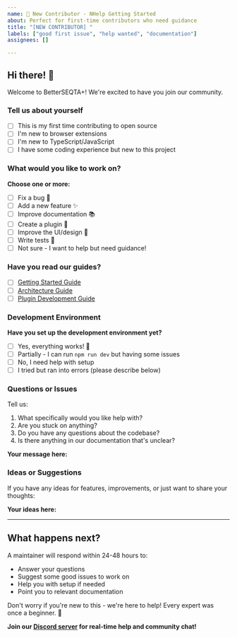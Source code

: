 ```yaml
---
name: 🙋 New Contributor - NHelp Getting Started
about: Perfect for first-time contributors who need guidance
title: "[NEW CONTRIBUTOR] "
labels: ["good first issue", "help wanted", "documentation"]
assignees: []

---
```


## Hi there! 👋

Welcome to BetterSEQTA+! We're excited to have you join our community.

### Tell us about yourself
- [ ] This is my first time contributing to open source
- [ ] I'm new to browser extensions
- [ ] I'm new to TypeScript/JavaScript
- [ ] I have some coding experience but new to this project

### What would you like to work on?

**Choose one or more:**
- [ ] Fix a bug 🐛
- [ ] Add a new feature ✨
- [ ] Improve documentation 📚
- [ ] Create a plugin 🧩
- [ ] Improve the UI/design 🎨
- [ ] Write tests 🧪
- [ ] Not sure - I want to help but need guidance!

### Have you read our guides?

- [ ] [Getting Started Guide](https://github.com/BetterSEQTA/BetterSEQTA-plus/blob/main/docs/GETTING_STARTED_CONTRIBUTING.md)
- [ ] [Architecture Guide](https://github.com/BetterSEQTA/BetterSEQTA-plus/blob/main/docs/ARCHITECTURE.md)
- [ ] [Plugin Development Guide](https://github.com/BetterSEQTA/BetterSEQTA-plus/blob/main/docs/plugins/README.md)

### Development Environment

**Have you set up the development environment yet?**
- [ ] Yes, everything works! 🎉
- [ ] Partially - I can run `npm run dev` but having some issues
- [ ] No, I need help with setup
- [ ] I tried but ran into errors (please describe below)

### Questions or Issues

Tell us:
1. What specifically would you like help with?
2. Are you stuck on anything?
3. Do you have any questions about the codebase?
4. Is there anything in our documentation that's unclear?

**Your message here:**


### Ideas or Suggestions

If you have any ideas for features, improvements, or just want to share your thoughts:

**Your ideas here:**


---

## What happens next?

A maintainer will respond within 24-48 hours to:
- Answer your questions
- Suggest some good issues to work on
- Help you with setup if needed
- Point you to relevant documentation

Don't worry if you're new to this - we're here to help! Every expert was once a beginner. 🚀

**Join our [Discord server](https://discord.gg/YzmbnCDkat) for real-time help and community chat!** 
